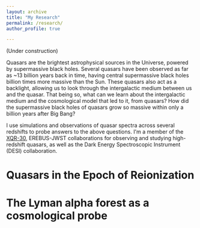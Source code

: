 ```yaml
---
layout: archive
title: "My Research"
permalink: /research/
author_profile: true

---
```


(Under construction)

Quasars are the brightest astrophysical sources in the Universe, powered by supermassive black holes. Several quasars have been observed as far as ~13 billion years back in time, having central supermassive black holes billion times more massive than the Sun. These quasars also act as a backlight, allowing us to look through the intergalactic medium between us and the quasar. 
That being so, what can we learn about the intergalactic medium and the cosmological model that led to it, from quasars? How did the supermassive black holes of quasars grow so massive within only a billion years after Big Bang? 

I use simulations and observations of quasar spectra across several redshifts to probe answers to the above questions.
I'm a member of the [XQR-30](https://xqr30.inaf.it), EREBUS-JWST collaborations for observing and studying high-redshift quasars, as well as the Dark Energy Spectroscopic Instrument (DESI) collaboration.

Quasars in the Epoch of Reionization 
======



The Lyman alpha forest as a cosmological probe 
======

